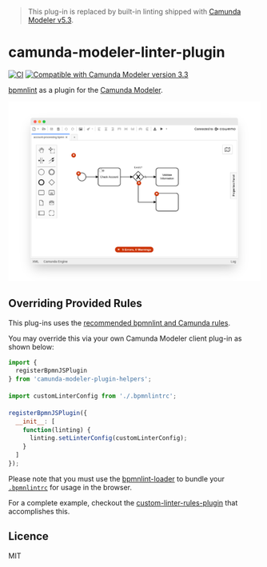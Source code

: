 > This plug-in is replaced by built-in linting shipped with [Camunda Modeler v5.3](https://github.com/camunda/camunda-modeler/blob/develop/CHANGELOG.md#530).

# camunda-modeler-linter-plugin

[![CI](https://github.com/camunda/camunda-modeler-linter-plugin/workflows/CI/badge.svg)](https://github.com/camunda/camunda-modeler-linter-plugin/actions?query=workflow%3ACI)
[![Compatible with Camunda Modeler version 3.3](https://img.shields.io/badge/Camunda%20Modeler%20<5.3-blue.svg)](https://github.com/camunda/camunda-modeler)

[bpmnlint](https://github.com/bpmn-io/bpmnlint/) as a plugin for the [Camunda Modeler](https://github.com/camunda/camunda-modeler/).

![Screenshot of the plug-in](./docs/screenshot.png)


## Overriding Provided Rules

This plug-ins uses the [recommended bpmnlint and Camunda rules](./.bpmnlintrc).

You may override this via your own Camunda Modeler client plug-in as shown below:

```javascript
import {
  registerBpmnJSPlugin
} from 'camunda-modeler-plugin-helpers';

import customLinterConfig from './.bpmnlintrc';

registerBpmnJSPlugin({
  __init__: [
    function(linting) {
      linting.setLinterConfig(customLinterConfig);
    }
  ]
});
```

Please note that you must use the [bpmnlint-loader](https://github.com/nikku/bpmnlint-loader) to bundle your [`.bpmnlintrc`](https://github.com/bpmn-io/bpmnlint#configuration) for usage in the browser.

For a complete example, checkout the [custom-linter-rules-plugin](https://github.com/camunda/camunda-modeler-custom-linter-rules-plugin) that accomplishes this.


## Licence

MIT
